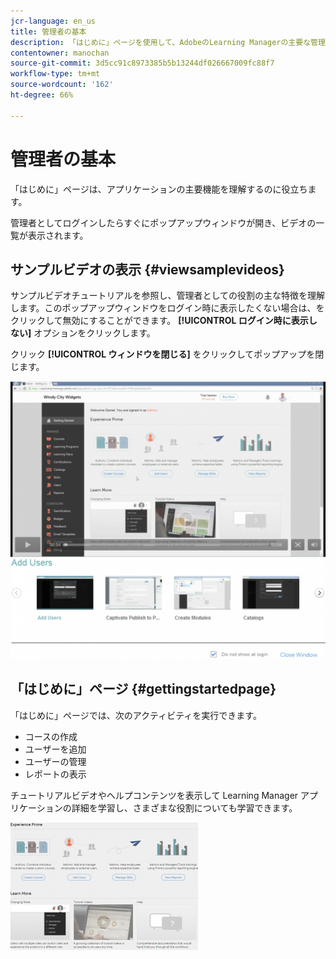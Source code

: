 ```yaml
---
jcr-language: en_us
title: 管理者の基本
description: 「はじめに」ページを使用して、AdobeのLearning Managerの主要な管理機能に移動します。
contentowner: manochan
source-git-commit: 3d5cc91c8973385b5b13244df026667009fc88f7
workflow-type: tm+mt
source-wordcount: '162'
ht-degree: 66%

---
```




# 管理者の基本

「はじめに」ページは、アプリケーションの主要機能を理解するのに役立ちます。

管理者としてログインしたらすぐにポップアップウィンドウが開き、ビデオの一覧が表示されます。

## サンプルビデオの表示 {#viewsamplevideos}

サンプルビデオチュートリアルを参照し、管理者としての役割の主な特徴を理解します。このポップアップウィンドウをログイン時に表示したくない場合は、をクリックして無効にすることができます。 **[!UICONTROL ログイン時に表示しない]** オプションをクリックします。

クリック **[!UICONTROL ウィンドウを閉じる]** をクリックしてポップアップを閉じます。

![](assets/welcome-videos-e1439961904106.png)

## 「はじめに」ページ {#gettingstartedpage}

「はじめに」ページでは、次のアクティビティを実行できます。

* コースの作成
* ユーザーを追加
* ユーザーの管理
* レポートの表示

チュートリアルビデオやヘルプコンテンツを表示して Learning Manager アプリケーションの詳細を学習し、さまざまな役割についても学習できます。

![](assets/admin-landing-page-300x204.png)

